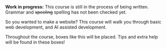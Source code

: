 <div class="alert alert-danger">
    <b>Work in progress:</b> This course is still in the process of being written. Grammar and <s>speeling</s> spelling has not been checked yet.
</div>

So you wanted to make a website? This course will walk you through basic web development, and AI assisted development.

<div class="alert alert-primary">
    Throughout the course, boxes like this will be placed. Tips and extra help will be found in these boxes!
</div>